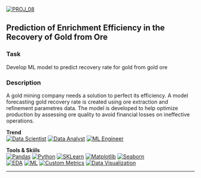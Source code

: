 [![PROJ_08](https://img.shields.io/badge/go%20to%20PROJECT-08-87CEEB)](https://github.com/ivan-aleshin/yandex-practicum-projects/tree/main/08_ml_in_metall_industry)
## Prediction of Enrichment Efficiency in the Recovery of Gold from Ore

### Task
Develop ML model to predict recovery rate for gold from gold ore  

### Description
A gold mining company needs a solution to perfect its efficiency. A model forecasting gold recovery rate is created using ore extraction and refinement parametres data. The model is developed to help optimize production by assessing ore quality to avoid financial losses on ineffective operations.  

**Trend**  
[![Data Scientist](https://img.shields.io/static/v1?label=Trend&message=Data%20Scientist&color=218c74)](#)
[![Data Analyst](https://img.shields.io/static/v1?label=Trend&message=Data%20Analyst&color=FF7F50)](#)
[![ML Engineer](https://img.shields.io/static/v1?label=Trend&message=ML%20Engineer&color=6495ED)](#)  

**Tools & Skiils**  
[![Pandas](https://img.shields.io/static/v1?label=tool&message=Pandas&color=40407a)](#)
[![Python](https://img.shields.io/static/v1?label=tool&message=Python&color=33d9b2)](#)
[![SKLearn](https://img.shields.io/static/v1?label=tool&message=sklearn&color=cd6133)](#)
[![Matplotlib](https://img.shields.io/static/v1?label=tool&message=matplotlib&color=DE3163)](#)
[![Seaborn](https://img.shields.io/static/v1?label=tool&message=seaborn&color=CCCCFF)](#)  
[![EDA](https://img.shields.io/static/v1?label=skill&message=EDA&color=FFBF00)](#)
[![ML](https://img.shields.io/static/v1?label=skill&message=Machine%20Learning&color=1B9CFC)](#)
[![Custom Metrics](https://img.shields.io/static/v1?label=skill&message=Custom%20Metrics&color=BB8FCE)](#)
[![Data Visualization](https://img.shields.io/static/v1?label=skill&message=Data%20Visualization&color=9FE2BF)](#)  


***
